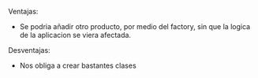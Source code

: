 Ventajas:
- Se podria añadir otro producto, por medio del factory, sin que la logica de la aplicacion se viera afectada.

Desventajas:
- Nos obliga a crear bastantes clases